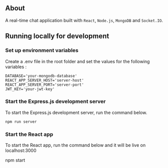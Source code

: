 ## About

A real-time chat application built with `React`, `Node.js`, `MongoDB` and `Socket.IO`.

## Running locally for development

### Set up environment variables

Create a .env file in the root folder and set the values for the following variables : 

```
DATABASE='your-mongodb-database'
REACT_APP_SERVER_HOST='server-host'
REACT_APP_SERVER_PORT='server-port'
JWT_KEY='your-jwt-key'

```
### Start the Express.js development server

To start the Express.js development server, run the command below.

```
npm run server 

```

### Start the React app

To start the React app, run the command below and it will be live on localhost:3000

npm start
